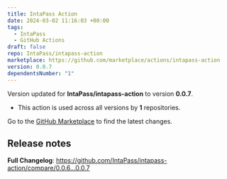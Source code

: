 ```yaml
---
title: IntaPass Action
date: 2024-03-02 11:16:03 +00:00
tags:
  - IntaPass
  - GitHub Actions
draft: false
repo: IntaPass/intapass-action
marketplace: https://github.com/marketplace/actions/intapass-action
version: 0.0.7
dependentsNumber: "1"
---
```



Version updated for **IntaPass/intapass-action** to version **0.0.7**.
- This action is used across all versions by **1** repositories.

Go to the [GitHub Marketplace](https://github.com/marketplace/actions/intapass-action) to find the latest changes.

## Release notes

**Full Changelog**: https://github.com/IntaPass/intapass-action/compare/0.0.6...0.0.7

